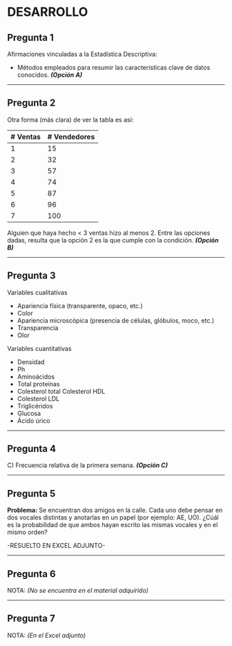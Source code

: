 # DESARROLLO

## Pregunta 1

Afirmaciones vinculadas a la Estadística Descriptiva:

* Métodos empleados para resumir las características clave de datos conocidos. ***(Opción A)***

---

## Pregunta 2

Otra forma (más clara) de ver la tabla es así:

| # Ventas | # Vendedores |
|----------|--------------|
| 1        | 15           |
| 2        | 32           |
| 3        | 57           |
| 4        | 74           |
| 5        | 87           |
| 6        | 96           |
| 7        | 100          |

Alguien que haya hecho < 3 ventas hizo al menos 2. Entre las opciones dadas, resulta que la opción 2 es la que cumple con la condición. ***(Opción B)***

---

## Pregunta 3

Variables cualitativas

* Apariencia física (transparente, opaco, etc.)
* Color
* Apariencia microscópica (presencia de células, glóbulos, moco, etc.)
* Transparencia
* Olor

Variables cuantitativas

* Densidad
* Ph
* Aminoácidos
* Total proteínas
* Colesterol total Colesterol HDL
* Colesterol LDL
* Triglicéridos
* Glucosa
* Ácido úrico

---

## Pregunta 4

C) Frecuencia relativa de la primera semana. ***(Opción C)***

---

## Pregunta 5

**Problema:** Se encuentran dos amigos en la calle. Cada uno debe pensar en dos vocales distintas y anotarlas en un papel (por ejemplo: AE, UO). ¿Cúál es la probabilidad de que ambos hayan escrito las mismas vocales y en el mismo orden?

-RESUELTO EN EXCEL ADJUNTO-

---

## Pregunta 6

NOTA: *(No se encuentra en el material adquirido)*

---

## Pregunta 7

NOTA: *(En el Excel adjunto)*

